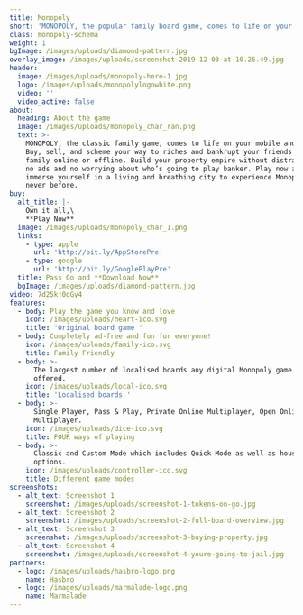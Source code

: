 ```yaml
---
title: Monopoly
short: 'MONOPOLY, the popular family board game, comes to life on your mobile!'
class: monopoly-schema
weight: 1
bgImage: /images/uploads/diamond-pattern.jpg
overlay_image: /images/uploads/screenshot-2019-12-03-at-10.26.49.jpg
header:
  image: /images/uploads/monopoly-hero-1.jpg
  logo: /images/uploads/monopolylogowhite.png
  video: ''
  video_active: false
about:
  heading: About the game
  image: /images/uploads/monopoly_char_ran.png
  text: >-
    MONOPOLY, the classic family game, comes to life on your mobile and tablets!
    Buy, sell, and scheme your way to riches and bankrupt your friends and
    family online or offline. Build your property empire without distractions -
    no ads and no worrying about who’s going to play banker. Play now and
    immerse yourself in a living and breathing city to experience Monopoly like
    never before.
buy:
  alt_title: |-
    Own it all,\
    **Play Now**
  image: /images/uploads/monopoly_char_1.png
  links:
    - type: apple
      url: 'http://bit.ly/AppStorePre'
    - type: google
      url: 'http://bit.ly/GooglePlayPre'
  title: Pass Go and **Download Now**
  bgImage: /images/uploads/diamond-pattern.jpg
video: 7d25kj0gGy4
features:
  - body: Play the game you know and love
    icon: /images/uploads/heart-ico.svg
    title: 'Original board game '
  - body: Completely ad-free and fun for everyone!
    icon: /images/uploads/family-ico.svg
    title: Family Friendly
  - body: >-
      The largest number of localised boards any digital Monopoly game has ever
      offered.
    icon: /images/uploads/local-ico.svg
    title: 'Localised boards '
  - body: >-
      Single Player, Pass & Play, Private Online Multiplayer, Open Online
      Multiplayer.
    icon: /images/uploads/dice-ico.svg
    title: FOUR ways of playing
  - body: >-
      Classic and Custom Mode which includes Quick Mode as well as house-rule
      options.
    icon: /images/uploads/controller-ico.svg
    title: Different game modes
screenshots:
  - alt_text: Screenshot 1
    screenshot: /images/uploads/screenshot-1-tokens-on-go.jpg
  - alt_text: Screenshot 2
    screenshot: /images/uploads/screenshot-2-full-board-overview.jpg
  - alt_text: Screenshot 3
    screenshot: /images/uploads/screenshot-3-buying-property.jpg
  - alt_text: Screenshot 4
    screenshot: /images/uploads/screenshot-4-youre-going-to-jail.jpg
partners:
  - logo: /images/uploads/hasbro-logo.png
    name: Hasbro
  - logo: /images/uploads/marmalade-logo.png
    name: Marmalade
---
```


